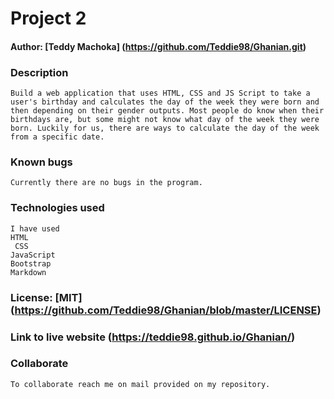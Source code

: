 # Project 2
#### Author: [Teddy Machoka] (https://github.com/Teddie98/Ghanian.git)

### Description
    Build a web application that uses HTML, CSS and JS Script to take a user's birthday and calculates the day of the week they were born and then depending on their gender outputs. Most people do know when their birthdays are, but some might not know what day of the week they were born. Luckily for us, there are ways to calculate the day of the week from a specific date.

### Known bugs
    Currently there are no bugs in the program.

### Technologies used
    I have used 
    HTML
     CSS
    JavaScript 
    Bootstrap
    Markdown

### License: [MIT] (https://github.com/Teddie98/Ghanian/blob/master/LICENSE)

### Link to live website (https://teddie98.github.io/Ghanian/)

### Collaborate
    To collaborate reach me on mail provided on my repository.
